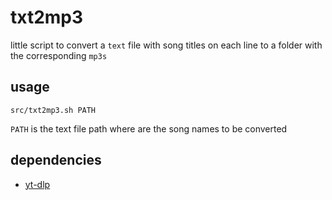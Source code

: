 # txt2mp3

little script to convert a `text` file with song titles on each line to a folder with the corresponding `mp3s`

## usage

`src/txt2mp3.sh PATH`

`PATH` is the text file path where are the song names to be converted

## dependencies

- [yt-dlp](https://github.com/yt-dlp/yt-dlp)

